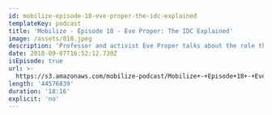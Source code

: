 ```yaml
---
id: mobilize-episode-18-eve-proper-the-idc-explained
templateKey: podcast
title: 'Mobilize - Episode 18 - Eve Proper: The IDC Explained'
image: /assets/018.jpeg
description: 'Professor and activist Eve Proper talks about the role the Independent Democratic Conference plays in the New York State Legislature and why the upcoming Democratic primaries are so important. Time to dismantle the IDC (for real this time).'
date: 2018-09-07T16:52:12.730Z
isEpisode: true
url: >-
  https://s3.amazonaws.com/mobilize-podcast/Mobilize+-+Episode+18+-+Eve+Proper_.mp3
length: '44576839'
duration: '18:16'
explicit: 'no'
---
```

